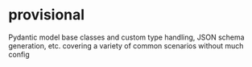 # provisional
Pydantic model base classes and custom type handling, JSON schema generation, etc. covering a variety of common scenarios without much config
